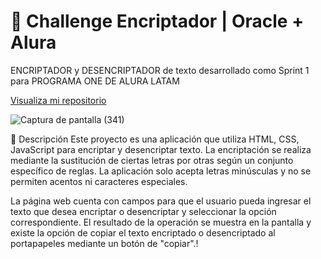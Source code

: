 
# 🚀 Challenge Encriptador | Oracle + Alura
ENCRIPTADOR y DESENCRIPTADOR de texto desarrollado como Sprint 1 para PROGRAMA ONE DE ALURA LATAM 

<a href="https://lucianoriveros.github.io/Encriptador-y-Desencriptador---Challenge-ONE/" target="_blank" >Visualiza mi repositorio</a>

![Captura de pantalla (341)](https://github.com/luciano9912/Encriptador-y-Desencriptador---Challenge-ONE/assets/107219907/ad1c76f8-fb66-4ef3-8165-6cc03a624d48)


📝 Descripción
Este proyecto es una aplicación que utiliza HTML, CSS, JavaScript para encriptar y desencriptar texto. La encriptación se realiza mediante la sustitución de ciertas letras por otras según un conjunto específico de reglas. La aplicación solo acepta letras minúsculas y no se permiten acentos ni caracteres especiales.

La página web cuenta con campos para que el usuario pueda ingresar el texto que desea encriptar o desencriptar y seleccionar la opción correspondiente. El resultado de la operación se muestra en la pantalla y existe la opción de copiar el texto encriptado o desencriptado al portapapeles mediante un botón de "copiar".!


